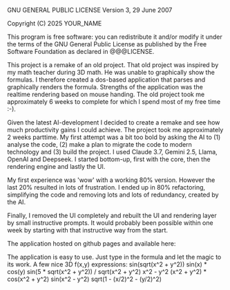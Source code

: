 GNU GENERAL PUBLIC LICENSE
Version 3, 29 June 2007

Copyright (C) 2025 YOUR_NAME

This program is free software: you can redistribute it and/or modify
it under the terms of the GNU General Public License as published by
the Free Software Foundation as declared in @@@LICENSE.

This project is a remake of an old project. That old project was inspired by my math teacher during 3D math. He was unable to graphically show the formulas. I therefore created a dos-based application that parses and graphically renders the formula. Strengths of the application was the realtime rendering based on mouse handing. The old project took me approximately 6 weeks to complete for which I spend most of my free time :-).

Given the latest AI-development I decided to create a remake and see how much productivity gains I could achieve. The project took me approximately 2 weeks parttime. My first attempt was a bit too bold by asking the AI to (1) analyse the code, (2) make a plan to migrate the code to modern technology and (3) build the project. I used Claude 3.7, Gemini 2.5, Llama, OpenAI and Deepseek. I started bottom-up, first with the core, then the rendering engine and lastly the UI.

My first experience was 'wow' with a working 80% version. However the last 20% resulted in lots of frustration. I ended up in 80% refactoring, simplifying the code and removing lots and lots of redundancy, created by the AI. 

Finally, I removed the UI completely and rebuilt the UI and rendering layer by small instructive prompts. It would probably been possible within one week by starting with that instructive way from the start.

The application hosted on github pages and available here:

The application is easy to use. Just type in the formula and let the magic to its work. A few nice 3D f(x,y) expressions:
sin(sqrt(x^2 + y^2))
sin(x) * cos(y)
sin(5 * sqrt(x^2 + y^2)) / sqrt(x^2 + y^2)
x^2 - y^2
(x^2 + y^2) * cos(x^2 + y^2)
sin(x^2 - y^2)
sqrt(1 - (x/2)^2 - (y/2)^2)